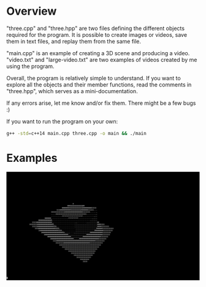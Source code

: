 # Overview

"three.cpp" and "three.hpp" are two files defining the different objects required for the program. It is possible to create images or videos, save them in text files, and replay them from the same file.

"main.cpp" is an example of creating a 3D scene and producing a video. "video.txt" and "large-video.txt" are two examples of videos created by me using the program.

Overall, the program is relatively simple to understand. If you want to explore all the objects and their member functions, read the comments in "three.hpp", which serves as a mini-documentation.

If any errors arise, let me know and/or fix them. There might be a few bugs :)

If you want to run the program on your own:
```bash
g++ -std=c++14 main.cpp three.cpp -o main && ./main
```

# Examples

![example](examples/example.gif)
